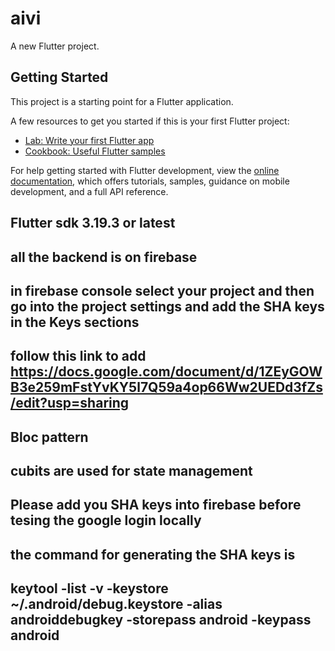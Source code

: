 # aivi

A new Flutter project.

## Getting Started

This project is a starting point for a Flutter application.

A few resources to get you started if this is your first Flutter project:

- [Lab: Write your first Flutter app](https://docs.flutter.dev/get-started/codelab)
- [Cookbook: Useful Flutter samples](https://docs.flutter.dev/cookbook)

For help getting started with Flutter development, view the
[online documentation](https://docs.flutter.dev/), which offers tutorials,
samples, guidance on mobile development, and a full API reference.



## Flutter sdk 3.19.3 or latest 
## all the backend is on firebase 
## in firebase console select your project and then go into the project settings and add the SHA keys in the Keys sections
## follow this link to add    https://docs.google.com/document/d/1ZEyGOWB3e259mFstYvKY5l7Q59a4op66Ww2UEDd3fZs/edit?usp=sharing
## Bloc pattern 
## cubits are used for state management 
## Please add you SHA keys into firebase before tesing the google login locally 
## the command for generating the SHA keys is 

## keytool -list -v -keystore ~/.android/debug.keystore -alias androiddebugkey -storepass android -keypass android


